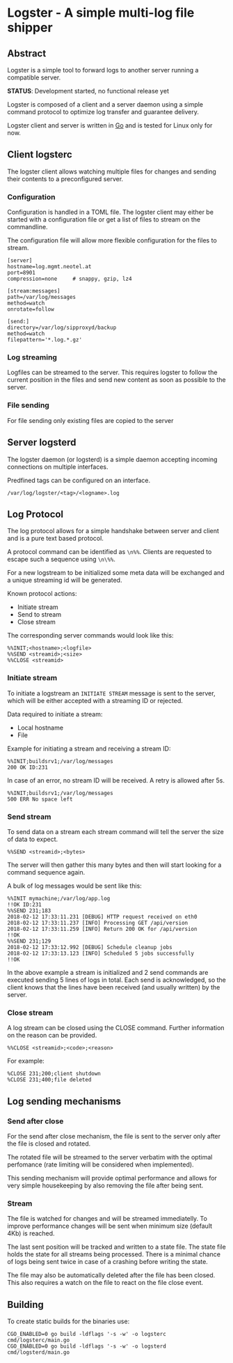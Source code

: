 Logster - A simple multi-log file shipper
=========================================

Abstract
--------

Logster is a simple tool to forward logs to another server running a compatible server.

**STATUS**: Development started, no functional release yet

Logster is composed of a client and a server daemon using a simple command
protocol to optimize log transfer and guarantee delivery.

Logster client and server is written in [Go](http://golang.org) and
is tested for Linux only for now.

Client logsterc
---------------

The logster client allows watching multiple files for changes and sending their
contents to a preconfigured server.

### Configuration

Configuration is handled in a TOML file.
The logster client may either be started with a configuration file or
get a list of files to stream on the commandline.

The configuration file will allow more flexible configuration for the
files to stream.

    [server]
    hostname=log.mgmt.neotel.at
    port=8901
    compression=none     # snappy, gzip, lz4

    [stream:messages]
    path=/var/log/messages
    method=watch
    onrotate=follow

    [send:]
    directory=/var/log/sipproxyd/backup
    method=watch
    filepattern='*.log.*.gz'

### Log streaming

Logfiles can be streamed to the server. This requires logster to
follow the current position in the files and send new content as 
soon as possible to the server.

### File sending

For file sending only existing files are copied to the server

Server logsterd
---------------

The logster daemon (or logsterd) is a simple daemon accepting incoming
connections on multiple interfaces.

Predfined tags can be configured on an interface.

    /var/log/logster/<tag>/<logname>.log

Log Protocol
------------

The log protocol allows for a simple handshake between server and client and
is a pure text based protocol.

A protocol command can be identified as `\n%%`. Clients are requested
to escape such a sequence using `\n\%%`.

For a new logstream to be initialized some meta data will be exchanged
and a unique streaming id will be generated. 

Known protocol actions:

* Initiate stream
* Send to stream
* Close stream

The corresponding server commands would look like this:

    %%INIT;<hostname>;<logfile>
    %%SEND <streamid>;<size>
    %%CLOSE <streamid>

### Initiate stream

To initiate a logstream an `INITIATE STREAM` message is sent to the server,
which will be either accepted with a streaming ID or rejected.

Data required to initiate a stream:

* Local hostname
* File

Example for initiating a stream and receiving a stream ID:

    %%INIT;buildsrv1;/var/log/messages
    200 OK ID:231

In case of an error, no stream ID will be received.
A retry is allowed after 5s.

    %%INIT;buildsrv1;/var/log/messages
    500 ERR No space left

### Send stream

To send data on a stream each stream command will tell the 
server the size of data to expect.

    %%SEND <streamid>;<bytes>

The server will then gather this many bytes and then will start looking
for a command sequence again.

A bulk of log messages would be sent like this:

    %%INIT mymachine;/var/log/app.log
    !!OK ID:231
    %%SEND 231;183
    2018-02-12 17:33:11.231 [DEBUG] HTTP request received on eth0
    2018-02-12 17:33:11.237 [INFO] Processing GET /api/version
    2018-02-12 17:33:11.259 [INFO] Return 200 OK for /api/version
    !!OK
    %%SEND 231;129
    2018-02-12 17:33:12.992 [DEBUG] Schedule cleanup jobs
    2018-02-12 17:33:13.123 [INFO] Scheduled 5 jobs successfully
    !!OK

In the above example a stream is initialized and 2 send commands are executed
sending 5 lines of logs in total. Each send is acknowledged, so the client
knows that the lines have been received (and usually written) by the server.

### Close stream

A log stream can be closed using the CLOSE command. Further information on
the reason can be provided.

    %%CLOSE <streamid>;<code>;<reason>

For example:

    %CLOSE 231;200;client shutdown
    %CLOSE 231;400;file deleted

Log sending mechanisms
----------------------

### Send after close

For the send after close mechanism, the file is sent to the server only after
the file is closed and rotated.

The rotated file will be streamed to the server verbatim with the optimal
perfomance (rate limiting will be considered when implemented).

This sending mechanism will provide optimal performance and allows for very
simple housekeeping by also removing the file after being sent.

### Stream

The file is watched for changes and will be streamed immediatelly. To improve
performance changes will be sent when minimum size (default 4Kb) is reached.

The last sent position will be tracked and written to a state file. The state
file holds the state for all streams being processed. There is a minimal chance
of logs being sent twice in case of a crashing before writing the state.

The file may also be automatically deleted after the file has been closed.
This also requires a watch on the file to react on the file close event.

Building
--------

To create static builds for the binaries use:

    CGO_ENABLED=0 go build -ldflags '-s -w' -o logsterc cmd/logsterc/main.go
    CGO_ENABLED=0 go build -ldflags '-s -w' -o logsterd cmd/logsterd/main.go
